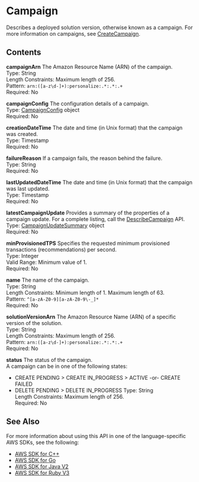 # Campaign<a name="API_Campaign"></a>

Describes a deployed solution version, otherwise known as a campaign\. For more information on campaigns, see [CreateCampaign](API_CreateCampaign.md)\.

## Contents<a name="API_Campaign_Contents"></a>

 **campaignArn**   <a name="personalize-Type-Campaign-campaignArn"></a>
The Amazon Resource Name \(ARN\) of the campaign\.   
Type: String  
Length Constraints: Maximum length of 256\.  
Pattern: `arn:([a-z\d-]+):personalize:.*:.*:.+`   
Required: No

 **campaignConfig**   <a name="personalize-Type-Campaign-campaignConfig"></a>
The configuration details of a campaign\.  
Type: [CampaignConfig](API_CampaignConfig.md) object  
Required: No

 **creationDateTime**   <a name="personalize-Type-Campaign-creationDateTime"></a>
The date and time \(in Unix format\) that the campaign was created\.  
Type: Timestamp  
Required: No

 **failureReason**   <a name="personalize-Type-Campaign-failureReason"></a>
If a campaign fails, the reason behind the failure\.  
Type: String  
Required: No

 **lastUpdatedDateTime**   <a name="personalize-Type-Campaign-lastUpdatedDateTime"></a>
The date and time \(in Unix format\) that the campaign was last updated\.  
Type: Timestamp  
Required: No

 **latestCampaignUpdate**   <a name="personalize-Type-Campaign-latestCampaignUpdate"></a>
Provides a summary of the properties of a campaign update\. For a complete listing, call the [DescribeCampaign](API_DescribeCampaign.md) API\.  
Type: [CampaignUpdateSummary](API_CampaignUpdateSummary.md) object  
Required: No

 **minProvisionedTPS**   <a name="personalize-Type-Campaign-minProvisionedTPS"></a>
Specifies the requested minimum provisioned transactions \(recommendations\) per second\.  
Type: Integer  
Valid Range: Minimum value of 1\.  
Required: No

 **name**   <a name="personalize-Type-Campaign-name"></a>
The name of the campaign\.  
Type: String  
Length Constraints: Minimum length of 1\. Maximum length of 63\.  
Pattern: `^[a-zA-Z0-9][a-zA-Z0-9\-_]*`   
Required: No

 **solutionVersionArn**   <a name="personalize-Type-Campaign-solutionVersionArn"></a>
The Amazon Resource Name \(ARN\) of a specific version of the solution\.  
Type: String  
Length Constraints: Maximum length of 256\.  
Pattern: `arn:([a-z\d-]+):personalize:.*:.*:.+`   
Required: No

 **status**   <a name="personalize-Type-Campaign-status"></a>
The status of the campaign\.  
A campaign can be in one of the following states:  
+ CREATE PENDING > CREATE IN\_PROGRESS > ACTIVE \-or\- CREATE FAILED
+ DELETE PENDING > DELETE IN\_PROGRESS
Type: String  
Length Constraints: Maximum length of 256\.  
Required: No

## See Also<a name="API_Campaign_SeeAlso"></a>

For more information about using this API in one of the language\-specific AWS SDKs, see the following:
+  [AWS SDK for C\+\+](https://docs.aws.amazon.com/goto/SdkForCpp/personalize-2018-05-22/Campaign) 
+  [AWS SDK for Go](https://docs.aws.amazon.com/goto/SdkForGoV1/personalize-2018-05-22/Campaign) 
+  [AWS SDK for Java V2](https://docs.aws.amazon.com/goto/SdkForJavaV2/personalize-2018-05-22/Campaign) 
+  [AWS SDK for Ruby V3](https://docs.aws.amazon.com/goto/SdkForRubyV3/personalize-2018-05-22/Campaign) 